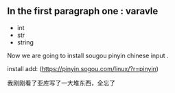 ## In the first paragraph one : varavle

* int 
* str 
* string 

Now we are going to install sougou pinyin chinese input .


install add: (https://pinyin.sogou.com/linux/?r=pinyin)


我刚刚看了亚库写了一大堆东西，全忘了

